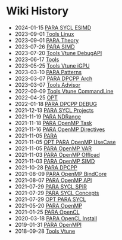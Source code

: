 # Wiki History

- 2024-01-15        [PARA SYCL ESIMD](/0011_PARA_SYCL_ESIMD)
- 2023-09-01        [Tools Linux](/0005_Tools_Linux)
- 2023-09-01        [PARA Theory](/0012_PARA_Theory)
- 2023-07-26        [PARA SIMD](/0013_PARA_SIMD)
- 2023-07-20        [Tools Vtune DebugAPI](/0010_Tools_Vtune_DebugAPI)
- 2023-06-17        [Tools](/0004_Tools)
- 2023-05-25        [Tools Vtune iGPU](/0009_Tools_Vtune_iGPU)
- 2023-03-10        [PARA Patterns](/0014_PARA_Patterns)
- 2023-03-07        [PARA DPCPP Arch](/0015_PARA_DPCPP_Arch)
- 2023-03-07        [Tools Advisor](/0008_Tools_Advisor)
- 2022-09-09        [Tools Vtune CommandLine](/0007_Tools_Vtune_CommandLine)
- 2022-04-25        [OPT](/0003_OPT)
- 2022-01-18        [PARA DPCPP DEBUG](/0016_PARA_DPCPP_DEBUG)
- 2021-12-13        [PARA SYCL Projects](/0017_PARA_SYCL_Projects)
- 2021-11-19        [PARA NDRange](/0018_PARA_NDRange)
- 2021-11-18        [PARA OpenMP Task](/0019_PARA_OpenMP_Task)
- 2021-11-16        [PARA OpenMP Directives](/0020_PARA_OpenMP_Directives)
- 2021-11-05        [PARA](/0023_PARA)
- 2021-11-05        [OPT PARA OpenMP UseCase](/0022_OPT_PARA_OpenMP_UseCase)
- 2021-11-05        [PARA OpenMP VAR](/0021_PARA_OpenMP_VAR)
- 2021-11-03        [PARA OpenMP Offload](/0024_PARA_OpenMP_Offload)
- 2021-11-03        [PARA OpenMP SIMD](/0025_PARA_OpenMP_SIMD)
- 2021-10-28        [PARA DPCPP](/0026_PARA_DPCPP)
- 2021-08-09        [PARA OpenMP BindCore](/0027_PARA_OpenMP_BindCore)
- 2021-08-07        [PARA OpenMP API](/0028_PARA_OpenMP_API)
- 2021-07-29        [PARA SYCL SPIR](/0030_PARA_SYCL_SPIR)
- 2021-07-29        [PARA SYCL Concepts](/0029_PARA_SYCL_Concepts)
- 2021-07-29        [OPT PARA SYCL](/0031_OPT_PARA_SYCL)
- 2021-05-20        [ PARA OpenMP](/0032__PARA_OpenMP)
- 2021-01-25        [PARA OpenCL](/0033_PARA_OpenCL)
- 2020-03-18        [PARA OpenCL Install](/0034_PARA_OpenCL_Install)
- 2019-01-31        [PARA OpenMPI](/0035_PARA_OpenMPI)
- 2018-09-28        [Tools Vtune](/0006_Tools_Vtune)
